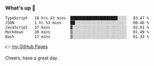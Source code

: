 ### What's up 👋

<!--START_SECTION:waka-->

```txt
TypeScript   18 hrs 43 mins  █████████████████████░░░░   83.47 %
JSON         1 hr 53 mins    ██░░░░░░░░░░░░░░░░░░░░░░░   08.46 %
JavaScript   37 mins         ▓░░░░░░░░░░░░░░░░░░░░░░░░   02.81 %
Markdown     20 mins         ▒░░░░░░░░░░░░░░░░░░░░░░░░   01.49 %
Bash         17 mins         ▒░░░░░░░░░░░░░░░░░░░░░░░░   01.32 %
```

<!--END_SECTION:waka-->

👉 [my GitHub Pages](https://ykzhukian.github.io)

Cheers, have a great day.

